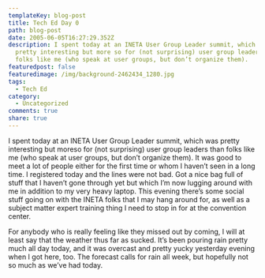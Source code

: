 ```yaml
---
templateKey: blog-post
title: Tech Ed Day 0
path: blog-post
date: 2005-06-05T16:27:29.352Z
description: I spent today at an INETA User Group Leader summit, which was
  pretty interesting but more so for (not surprising) user group leaders than
  folks like me (who speak at user groups, but don’t organize them).
featuredpost: false
featuredimage: /img/background-2462434_1280.jpg
tags:
  - Tech Ed
category:
  - Uncategorized
comments: true
share: true
---
```

<!--StartFragment-->

I spent today at an INETA User Group Leader summit, which was pretty interesting but moreso for (not surprising) user group leaders than folks like me (who speak at user groups, but don’t organize them). It was good to meet a lot of people either for the first time or whom I haven’t seen in a long time. I registered today and the lines were not bad. Got a nice bag full of stuff that I haven’t gone through yet but which I’m now lugging around with me in addition to my very heavy laptop. This evening there’s some social stuff going on with the INETA folks that I may hang around for, as well as a subject matter expert training thing I need to stop in for at the convention center.

For anybody who is really feeling like they missed out by coming, I will at least say that the weather thus far as sucked. It’s been pouring rain pretty much all day today, and it was overcast and pretty yucky yesterday evening when I got here, too. The forecast calls for rain all week, but hopefully not so much as we’ve had today.

<!--EndFragment-->